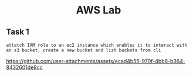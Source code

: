 <h1 align="center">AWS Lab</h1>

## Task 1 
```attatch IAM role to an ec2 instance which enables it to interact with an s3 bucket, create a new bucket and list buckets from cli```

https://github.com/user-attachments/assets/ecad4b55-970f-4bb8-b364-8432601de8cc

